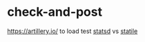 # check-and-post

https://artillery.io/ to load test [statsd](https://github.com/etsy/statsd) vs [statile](https://github.com/statsite/statsite)
